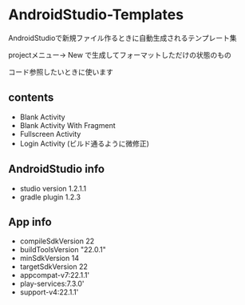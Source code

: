 # AndroidStudio-Templates
AndroidStudioで新規ファイル作るときに自動生成されるテンプレート集

projectメニュー-> New で生成してフォーマットしただけの状態のもの

コード参照したいときに使います

## contents
* Blank Activity
* Blank Activity With Fragment
* Fullscreen Activity
* Login Activity (ビルド通るように微修正)

## AndroidStudio info
* studio version 1.2.1.1
* gradle plugin 1.2.3

## App info
* compileSdkVersion 22
* buildToolsVersion "22.0.1"
* minSdkVersion 14
* targetSdkVersion 22
* appcompat-v7:22.1.1'
* play-services:7.3.0'
* support-v4:22.1.1'
